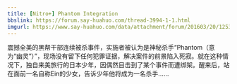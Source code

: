 ```yaml
---
title: [Nitro+] Phantom Integration
bbslink: https://forum.say-huahuo.com/thread-3994-1-1.html
imgurl: https://www.say-huahuo.com/data/attachment/forum/201603/20/125332f0qgi14o44f6gnxq.jpg
---
```


震撼全美的黑帮干部连续被杀事件，实施者被认为是神秘杀手“Phantom（意为“幽灵”）”，现场没有留下任何犯罪证据，解决案件的前景陷入死寂。就在这种情况下，独自来美旅行的日本少年，因偶然目击到了某个事件而遭绑架。醒来后，站在面前一名自称Ein的少女，告诉少年他将成为一名杀手……<!--more-->
